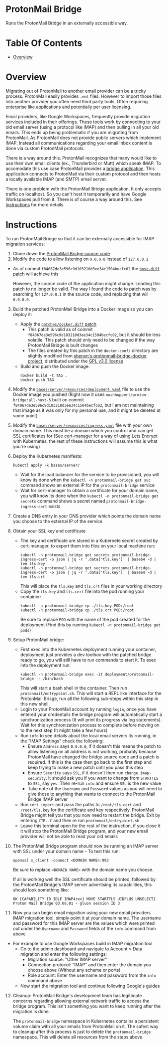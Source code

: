 # ProtonMail Bridge
Runs the ProtonMail Bridge in an externally accessible way.

# Table Of Contents
- [Overview](#overview)

# Overview
Migrating out of ProtonMail to another email provider can be a tricky process. ProtonMail easily provides `.eml` files. However to import those files into another provider you often need third party tools. Often requiring enterprise like applications and potentially per user licensing.

Email providers, like Google Workspaces, frequently provide migration services included in their offerings. These tools work by connecting to your old email server (using a protocol like IMAP) and then pulling in all your old emails. This ends up being problematic if you are migrating from ProtonMail. As ProtonMail does not provide public servers which implement IMAP. Instead all communications regarding your email inbox content is done via custom ProtonMail protocols. 

There is a way around this. ProtonMail recognizes that many would like to use their own email clients (ex., Thunderbird or Mutt) which speak IMAP. To accomodate this use case ProtonMail provides a [bridge application](https://proton.me/mail/bridge). This application connects to ProtonMail via their custom protocol and then hosts a locally available IMAP (and SMTP) email server.

There is one problem with the ProtonMail Bridge application. It only accepts traffic on localhost. So you can't host it temporarily and have Google Workspaces pull from it. There is of course a way around this. See [Instructions](#instructions) for more details.

# Instructions
To run ProtonMail Bridge so that it can be externally accessible for IMAP migration services:

1. Clone down the [ProtonMail Bridge source code](https://github.com/ProtonMail/proton-bridge)
2. Modify the code to allow listening on `0.0.0.0` instead of `127.0.0.1`
  - As of commit `f84067de3e596c9d103210d3ee34c1504becfc02` the [`host.diff` patch](./patches/host.diff) will achieve this
    
	However, the source code of the application might change. Leading this patch to no longer be valid. The way I found the code to patch was by searching for `127.0.0.1` in the source code, and replacing that will `0.0.0.0`. 
3. Build the patched ProtonMail Bridge into a Docker image so you can deploy it:
   - Apply the [`patches/docker.diff` patch](./patches/docker.diff)
     - This patch is valid as of commit `f84067de3e596c9d103210d3ee34c1504becfc02`, but it should be less volatile. This patch should only need to be changed if the way ProtonMail Bridge is built changes
	 - The files created by this patch in the `docker-conf/` directory are slightly modified from [shenxn's protonmail-bridge-docker project](https://github.com/shenxn/protonmail-bridge-docker), distributed under the [GPL v3.0 license](https://github.com/shenxn/protonmail-bridge-docker/blob/ca1fd017f0e6ac5ee2526fcb4f65e57f7b2f00b8/LICENSE)
	- Build and push the Docker image:
	  ```
	  docker build -t TAG .
	  docker push TAG
	  ```
4. Modify the [`bases/server/resources/deployment.yaml`](./bases/server/resources/deployment.yaml) file to use the Docker image you pushed (Right now it uses `noahhuppert/proton-bridge:all-host-5` built on commit `f84067de3e596c9d103210d3ee34c1504becfc02`, but I am not maintaining that image as it was only for my personal use, and it might be deleted at some point)
5. Modify the [`bases/server/resources/ingress.yaml`](./bases/server/resources/ingress.yaml) file with your own domain name. This must be a domain which you control and can get SSL certificates for (See [cert-manager](../cert-manager) for a way of using Lets Encrypt with Kubernetes, the rest of these instructions will assume this is what you're using)
6. Deploy the Kubernetes manifests:
   ```
   kubectl apply -k bases/server/
   ```
   - Wait for the load balancer for the service to be provisioned, you will know its done when the `kubectl -n protonmail-bridge get svc` command shows an external IP for the `protonmail-bridge` service
   - Wait for cert-manager to obtain a certificate for your domain name, you will know its done when the `kubectl -n protonmail-bridge get secrets` command shows a secret named `protonmail-bridge-ingress-cert` exists
7. Create a DNS entry in your DNS provider which points the domain name you choose to the external IP of the service
8. Obtain your SSL key and certificate
   - The key and certificate are stored in a Kubernete secret created by cert-manager, to export them into files on your local machine run:
     ```
	 kubectl -n protonmail-bridge get secrets protonmail-bridge-ingress-cert -o json | jq -r '.data["tls.key"]' | base64 -d | tee tls.key
	 kubectl -n protonmail-bridge get secrets protonmail-bridge-ingress-cert -o json | jq -r '.data["tls.key"]' | base64 -d | tee tls.crt
	 ```
	 This will place the `tls.key` and `tls.crt` files in your working directory
   - Copy the `tls.key` and `tls.cert` file into the pod running your container:
     ```
	 kubectl -n protonmail-bridge cp ./tls.key POD:/root
	 kubectl -n protonmail-bridge cp ./tls.crt POD:/root
	 ```
	 Be sure to replace `POD` with the name of the pod created for the deployment (Find this by running `kubectl -n protonmail-bridge get pods`)
9. Setup ProtonMail bridge:
   - First exec into the Kubernetes deployment running your container, deployment just provides a dev toolbox with the patched bridge ready to go, you will still have to run commands to start it. To exec into the deployment run:
     ```
	 kubectl -n protonmail-bridge exec -it deployment/protonmail-bridge -- /bin/bash
	 ```
	 This will start a bash shell in the container.
	 Then run `protonmail/entrypoint.sh`. This will start a REPL like interface for the ProtonMail Brisge, run all the following sub-steps within this step in this new shell.
   - Login to your ProtonMail account by running `login`, once you have entered your credentails the bridge program will automatically start a synchronization process (It will print its progress via log statements). Wait for this synchronization process to complete before moving on to the next step (It might take a few hours)
   - Run `info` to see details about the local email servers its running, in the "IMAP Settings" check the following:
     - Ensure `Address` says `0.0.0.0`, if it doesn't this means the patch to allow listening on all address is not working, probably because ProtonMail have changed the bridge source code and a patch is required. If this is the case then go back to the first step and keep trying to make a new patch until you pass this step
	 - Ensure `Security` says `SSL`, if it doesn't then run `change imap-security`. It should ask you if you want to change from `STARTTLS` to `SSL`, say `yes`. Then re-run `info` and ensure `SSL` is the new value
	 - Take note of the `Username` and `Password` values as you will need to give those to anything that wants to connect to the ProtonMail Bridge IMAP server
   - Run `cert import` and pass the paths to `/root/tls.cert` and `/root/tls.key` for the certificate and key respectively. ProtonMail Bridge might tell you that you now need to restart the bridge. Exit by entering `CTRL-C` and then re run `protonmail/entrypoint.sh`
   - Leave this terminal open for the rest of the instruction, if you close it it will stop the ProtonMail Bridge program, and your new email provider will not be able to read your old emails
 10. The ProtonMail Bridge program should now be running an IMAP server with SSL under your domain name
    - To test this run:
	  ```
	  openssl s_client -connect <DOMAIN NAME>:993
	  ```
	  Be sure to replace `<DOMAIN NAME>` with the domain name you choose.  
	  
	  If all is working well the SSL certificate should be printed, followed by the ProtonMail Bridge's IMAP server advertising its capabilities, this should look something like:
	  ```
	  OK [CAPABILITY ID IDLE IMAP4rev1 MOVE STARTTLS UIDPLUS UNSELECT] Proton Mail Bridge 03.08.01 - gluon session ID 3
	  ```
11. Now you can begin email migration using your new email providers IMAP migration tool, simply point it at your domain name. The username and password for this IMAP server are the values which were printed out under the `Username` and `Password` fields of the `info` command from above
   - For example to use Google Workspaces build in IMAP migration tool
     - Go to the admin dashboard and navigate to Account > Data migration and enter the following settings:
       - Migration source:  "Other IMAP server" 
	   - Connection protocol: "IMAP" and then enter the domain you choose above (Without any scheme or ports)
	   - Role account: Enter the username and password from the `info` command above
	 - Now start the migration tool and continue following Google's guides
12. Cleanup: ProtonMail Bridge's development team has legitimate concerns regarding allowing external network traffic to access the bridge program. This isn't something you want to keep running after the migration is done.  

    The `protonmail-bridge` namespace in Kubernetes contains a persistent volume claim with all your emails from ProtonMail on it. The safest way to cleanup after this process is just to delete the `protonmail-bridge` namespace. This will delete all resources from the steps above.
